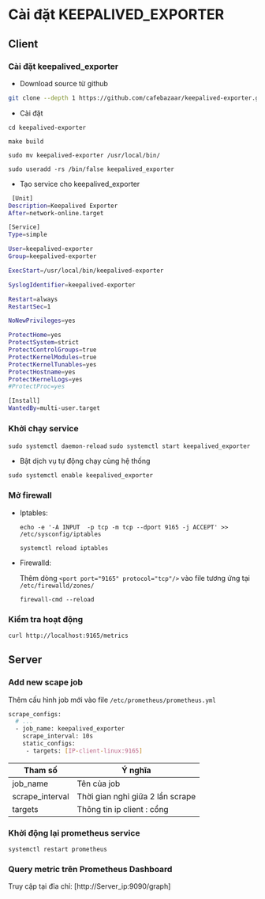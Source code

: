 # Cài đặt KEEPALIVED_EXPORTER

## Client

### Cài đặt keepalived_exporter

- Download source từ github

```sh
git clone --depth 1 https://github.com/cafebazaar/keepalived-exporter.git
```
- Cài đặt

`cd keepalived-exporter`

`make build`

`sudo mv keepalived-exporter /usr/local/bin/`

` sudo useradd -rs /bin/false keepalived_exporter `

- Tạo service cho keepalived_exporter

```sh
 [Unit]
Description=Keepalived Exporter
After=network-online.target

[Service]
Type=simple

User=keepalived-exporter
Group=keepalived-exporter

ExecStart=/usr/local/bin/keepalived-exporter

SyslogIdentifier=keepalived-exporter

Restart=always
RestartSec=1

NoNewPrivileges=yes

ProtectHome=yes
ProtectSystem=strict
ProtectControlGroups=true
ProtectKernelModules=true
ProtectKernelTunables=yes
ProtectHostname=yes
ProtectKernelLogs=yes
#ProtectProc=yes

[Install]
WantedBy=multi-user.target

```

### Khởi chạy service

`sudo systemctl daemon-reload`
`sudo systemctl start keepalived_exporter`

- Bật dịch vụ tự động chạy cùng hệ thống

`sudo systemctl enable keepalived_exporter`

### Mở firewall
	
- Iptables:

	`echo -e '-A INPUT  -p tcp -m tcp --dport 9165 -j ACCEPT' >> /etc/sysconfig/iptables`

	`systemctl reload iptables`

- Firewalld:
	
	Thêm dòng `<port port="9165" protocol="tcp"/>` vào file tương ứng tại `/etc/firewalld/zones/`


	`firewall-cmd --reload`


### Kiểm tra hoạt động

`curl http://localhost:9165/metrics`

## Server

### Add new scape job

Thêm cấu hình job mới vào file `/etc/prometheus/prometheus.yml`

```sh
scrape_configs:
  # ...
  - job_name: keepalived_exporter
    scrape_interval: 10s
    static_configs:
     - targets: [IP-client-linux:9165]
```

|Tham số |Ý nghĩa |
|--------|--------|
|job_name|Tên của job|
|scrape_interval|Thời gian nghỉ giữa 2 lần scrape|
|targets|Thông tin ip client : cổng|

### Khởi động lại prometheus service 

`systemctl restart prometheus`

### Query metric trên Prometheus Dashboard

Truy cập tại đỉa chỉ: [http://Server_ip:9090/graph]
